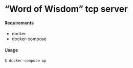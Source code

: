# “Word of Wisdom” tcp server

#### Requirements

- docker
- docker-compose

#### Usage

```shell
$ docker-compose up
```
